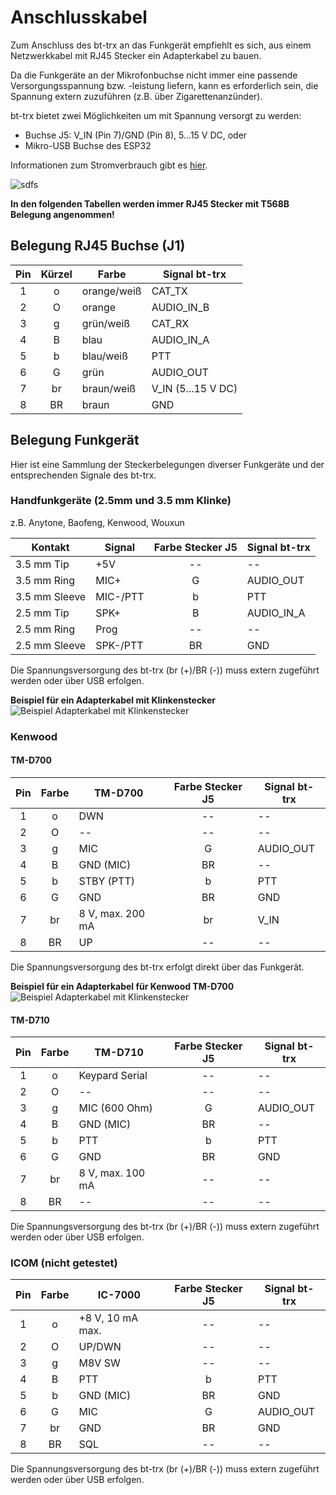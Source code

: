 # Anschlusskabel

Zum Anschluss des bt-trx an das Funkgerät empfiehlt es sich, aus einem
Netzwerkkabel mit RJ45 Stecker ein Adapterkabel zu bauen.

Da die Funkgeräte an der Mikrofonbuchse nicht immer eine passende Versorgungsspannung bzw. -leistung liefern,
kann es erforderlich sein, die Spannung extern zuzuführen (z.B. über Zigarettenanzünder).

bt-trx bietet zwei Möglichkeiten um mit Spannung versorgt zu werden:

- Buchse J5: V_IN (Pin 7)/GND (Pin 8), 5...15 V DC, oder
- Mikro-USB Buchse des ESP32

Informationen zum Stromverbrauch gibt es [hier](../../10_Allgemein/Stromverbrauch).

![sdfs](bt-trx_connectors.png)

**In den folgenden Tabellen werden immer RJ45 Stecker mit T568B Belegung angenommen!**

## Belegung RJ45 Buchse (J1)

| Pin | Kürzel | Farbe       | Signal bt-trx |
|:---:|:------:|-------------|---------------|
| 1   | o      | orange/weiß | CAT_TX        |
| 2   | O      | orange      | AUDIO_IN_B    |
| 3   | g      | grün/weiß   | CAT_RX        |
| 4   | B      | blau        | AUDIO_IN_A    |
| 5   | b      | blau/weiß   | PTT           |
| 6   | G      | grün        | AUDIO_OUT     |
| 7   | br     | braun/weiß  | V_IN (5...15 V DC) |
| 8   | BR     | braun       | GND           |

## Belegung Funkgerät

Hier ist eine Sammlung der Steckerbelegungen diverser Funkgeräte und der
entsprechenden Signale des bt-trx.

### Handfunkgeräte (2.5mm und 3.5 mm Klinke)

z.B. Anytone, Baofeng, Kenwood, Wouxun

| Kontakt       | Signal   | Farbe Stecker J5 | Signal bt-trx |
|---------------|----------|:-----:|---------------|
| 3.5 mm Tip    | +5V      | --    | --            |
| 3.5 mm Ring   | MIC+     | G     | AUDIO_OUT     |
| 3.5 mm Sleeve | MIC-/PTT | b     | PTT           |
| 2.5 mm Tip    | SPK+     | B     | AUDIO_IN_A    |
| 2.5 mm Ring   | Prog     | --    | --            |
| 2.5 mm Sleeve | SPK-/PTT | BR    | GND           |

Die Spannungsversorgung des bt-trx (br (+)/BR (-)) muss extern zugeführt werden oder
über USB erfolgen.

**Beispiel für ein Adapterkabel mit Klinkenstecker**  
![Beispiel Adapterkabel mit Klinkenstecker](Adapter_Klinke_640.jpg)

### Kenwood

#### TM-D700

| Pin | Farbe | TM-D700             | Farbe Stecker J5 | Signal bt-trx |
|:---:|:-----:|---------------------|:-----:|---------------|
| 1   | o     | DWN                 | --    | --            |
| 2   | O     | --                  | --    | --            |
| 3   | g     | MIC                 | G     | AUDIO_OUT     |
| 4   | B     | GND (MIC)           | BR    | --            |
| 5   | b     | STBY (PTT)          | b     | PTT           |
| 6   | G     | GND                 | BR    | GND           |
| 7   | br    | 8 V, max. 200 mA    | br    | V_IN          |
| 8   | BR    | UP                  | --    | --            |

Die Spannungsversorgung des bt-trx erfolgt direkt über das Funkgerät.

**Beispiel für ein Adapterkabel für Kenwood TM-D700**  
![Beispiel Adapterkabel mit Klinkenstecker](Adapter_TMD_640.jpg)

#### TM-D710

| Pin | Farbe | TM-D710             | Farbe Stecker J5 | Signal bt-trx |
|:---:|:-----:|---------------------|:-----:|---------------|
| 1   | o     | Keypard Serial      | --    | --            |
| 2   | O     | --                  | --    | --            |
| 3   | g     | MIC (600 Ohm)       | G     | AUDIO_OUT     |
| 4   | B     | GND (MIC)           | BR    | --            |
| 5   | b     | PTT                 | b     | PTT           |
| 6   | G     | GND                 | BR    | GND           |
| 7   | br    | 8 V, max. 100 mA    | --    | --            |
| 8   | BR    | --                  | --    | --            |

Die Spannungsversorgung des bt-trx (br (+)/BR (-)) muss extern zugeführt werden
oder über USB erfolgen.

### ICOM (nicht getestet)

| Pin | Farbe | IC-7000          | Farbe Stecker J5 | Signal bt-trx |
|:---:|:-----:|------------------|:-----:|---------------|
| 1   | o     | +8 V, 10 mA max. | --    | --            |
| 2   | O     | UP/DWN           | --    | --            |
| 3   | g     | M8V SW           | --    | --            |
| 4   | B     | PTT              | b     | PTT           |
| 5   | b     | GND (MIC)        | BR    | GND           |
| 6   | G     | MIC              | G     | AUDIO_OUT     |
| 7   | br    | GND              | BR    | GND           |
| 8   | BR    | SQL              | --    | --            |

Die Spannungsversorgung des bt-trx (br (+)/BR (-)) muss extern zugeführt werden
oder über USB erfolgen.
